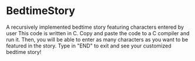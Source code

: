 # BedtimeStory
A recursively implemented bedtime story featuring characters entered by user
This code is written in C. Copy and paste the code to a C compiler and run it. Then, you
will be able to enter as many characters as you want to be featured in the story. 
Type in "END" to exit and see your customized bedtime story!
